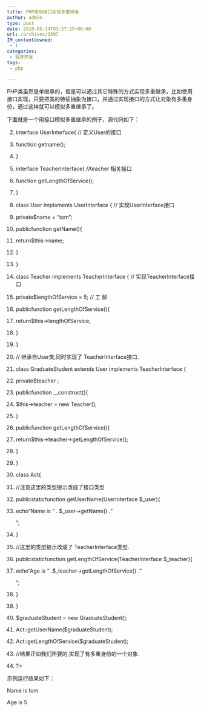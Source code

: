 ```yaml
---
title: PHP使用接口实现多重继承
author: admin
type: post
date: 2010-05-14T03:57:25+00:00
url: /archives/3597
IM_contentdowned:
 - 1
categories:
 - 程序开发
tags:
 - php

---
```


PHP类虽然是单继承的，但是可以通过其它特殊的方式实现多重继承，比如使用接口实现，只要把类的特征抽象为接口，并通过实现接口的方式让对象有多重身 份，通过这样就可以模拟多重继承了。

下面就是一个用接口模拟多重继承的例子，源代码如下：


02. interface UserInterface{ // 定义User的接口
03. function getname();
04. }
05. interface TeacherInterface{ //teacher 相关接口
06. function getLengthOfService();
07. }
08. class User implements UserInterface { // 实现UserInterface接口
09. private$name = “tom”;
10. publicfunction getName(){
11. return$this->name;
12. }
13. }
14. class Teacher implements TeacherInterface { // 实现TeacherInterface接口
15. private$lengthOfService = 5; // 工 龄
16. publicfunction getLengthOfService(){
17. return$this->lengthOfService;
18. }
19. }
20. // 继承自User类,同时实现了 TeacherInterface接口.
21. class GraduateStudent extends User implements TeacherInterface {
22. private$teacher ;
23. publicfunction __construct(){
24. $this->teacher = new Teacher();
25. }
26. publicfunction getLengthOfService(){
27. return$this->teacher->getLengthOfService();
28. }
29. }
30. class Act{
31. //注意这里的类型提示改成了接口类型
32. publicstaticfunction getUserName(UserInterface $_user){
33. echo“Name is “ . $_user->getName() .“

    ”;
34. }
35. //这里的类型提示改成了 TeacherInterface类型.
36. publicstaticfunction getLengthOfService(TeacherInterface $_teacher){
37. echo“Age is “ .$_teacher->getLengthOfService() .“

    ”;
38. }
39. }
40. $graduateStudent = new GraduateStudent();
41. Act::getUserName($graduateStudent);
42. Act::getLengthOfService($graduateStudent);
43. //结果正如我们所要的,实现了有多重身份的一个对象.
44. ?>

示例运行结果如下：


Name is tom

Age is 5